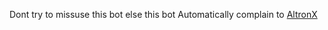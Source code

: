 Dont try to missuse this bot else this bot Automatically complain to [AltronX](https://t.me/TheAltronX)
